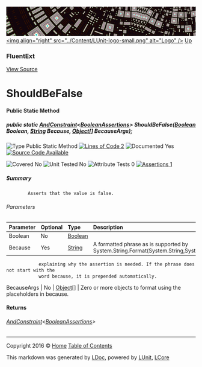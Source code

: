 ![](../Content/LUnit-banner-small.png "")
[&lt;img align=&quot;right&quot; src=&quot;../Content/LUnit-logo-small.png&quot; alt=&quot;Logo&quot; /&gt;](../../README.md)
[Up](FluentExt.md)

### FluentExt
[View Source](../Extensions/FluentExt.cs)

# ShouldBeFalse

#### Public Static Method

##### public static <a href="https://github.com/dennisdoomen/fluentassertions/wiki#basic-assertions" alt="" target="_blank">AndConstraint</a>&lt;<a href="https://github.com/dennisdoomen/fluentassertions/wiki#booleans" alt="" target="_blank">BooleanAssertions</a>&gt; ShouldBeFalse(<a href="https://msdn.microsoft.com/en-us/library/system.boolean.aspx" alt="">Boolean</a> Boolean, <a href="https://msdn.microsoft.com/en-us/library/system.string.aspx" alt="">String</a> Because, <a href="https://msdn.microsoft.com/en-us/library/system.object.aspx" alt="">Object</a>[] BecauseArgs);

![Type Public Static Method](http://b.repl.ca/v1/Type-Public%20Static%20Method-blue.png "") [![Lines of Code 2](http://b.repl.ca/v1/Lines%20of%20Code-2-blue.png "")](../Extensions/FluentExt.cs#L645)    ![Documented Yes](http://b.repl.ca/v1/Documented-Yes-brightgreen.png "") [![Source Code Available](http://b.repl.ca/v1/Source%20Code-Available-brightgreen.png "")](../Extensions/FluentExt.cs#L645)

![Covered No](http://b.repl.ca/v1/Covered-No-red.png "") ![Unit Tested No](http://b.repl.ca/v1/Unit%20Tested-No-lightgrey.png "") ![Attribute Tests 0](http://b.repl.ca/v1/Attribute%20Tests-0-lightgrey.png "") [![Assertions 1](http://b.repl.ca/v1/Assertions-1-brightgreen.png "")](../Extensions/FluentExt.cs)

##### Summary

            Asserts that the value is false.
            

###### Parameters

Parameter | Optional | Type | Description
:---  | :---  | :---  | :--- 
Boolean | No | [Boolean](https://msdn.microsoft.com/en-us/library/system.boolean.aspx) | 
Because | Yes | [String](https://msdn.microsoft.com/en-us/library/system.string.aspx) | A formatted phrase as is supported by System.String.Format(System.String,System.Object[])
                explaining why the assertion is needed. If the phrase does not start with the
                word because, it is prepended automatically.
BecauseArgs | No | [Object](https://msdn.microsoft.com/en-us/library/system.object.aspx)[] | Zero or more objects to format using the placeholders in because.


#### Returns

###### <a href="https://github.com/dennisdoomen/fluentassertions/wiki#basic-assertions" alt="" target="_blank">AndConstraint</a>&lt;<a href="https://github.com/dennisdoomen/fluentassertions/wiki#booleans" alt="" target="_blank">BooleanAssertions</a>&gt;




---

Copyright 2016 &copy; [Home](../../README.md) [Table of Contents](../../TableOfContents.md)

This markdown was generated by [LDoc](https://github.com/CodeSingularity/LDoc), powered by [LUnit](https://github.com/CodeSingularity/LUnit), [LCore](https://github.com/CodeSingularity/LCore)
